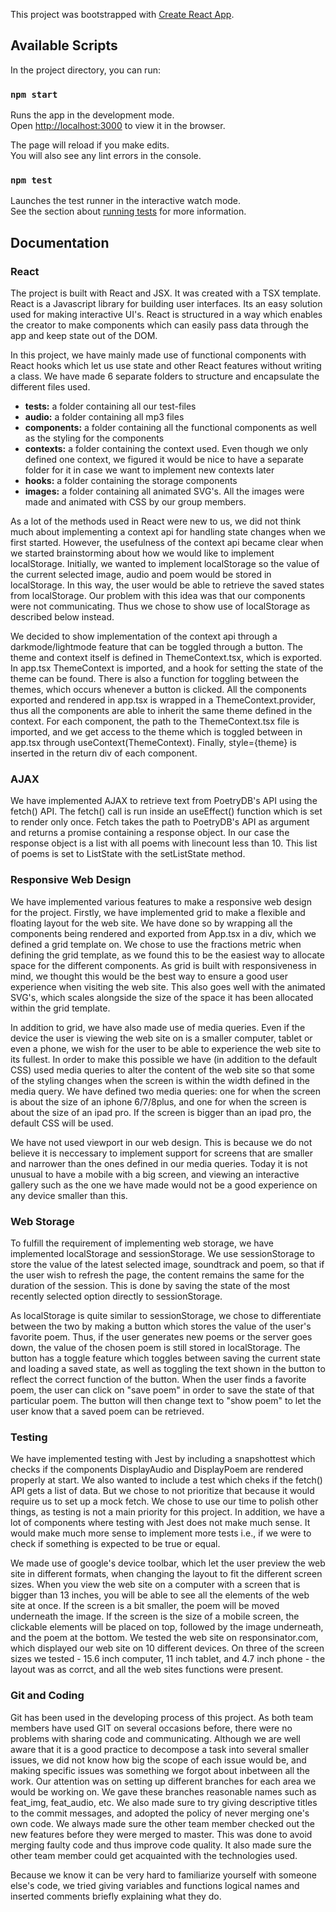 This project was bootstrapped with [Create React App](https://github.com/facebook/create-react-app).

## Available Scripts

In the project directory, you can run:

### `npm start`

Runs the app in the development mode.<br />
Open [http://localhost:3000](http://localhost:3000) to view it in the browser.

The page will reload if you make edits.<br />
You will also see any lint errors in the console.

### `npm test`

Launches the test runner in the interactive watch mode.<br />
See the section about [running tests](https://facebook.github.io/create-react-app/docs/running-tests) for more information.

## Documentation

### React
The project is built with React and JSX. It was created with a TSX template. 
React is a Javascript library for building user interfaces. 
Its an easy solution used for making interactive UI's.
React is structured in a way which enables the creator to make components which can easily pass data through the app and keep state out of the DOM.

In this project, we have mainly made use of functional components with React hooks which let us use state and other React features without writing a class.
We have made 6 separate folders to structure and encapsulate the different files used.

*  **tests:** a folder containing all our test-files
*  **audio:** a folder containing all mp3 files 
*  **components:** a folder containing all the functional components as well as the styling for the components
*  **contexts:** a folder containing the context used. Even though we only defined one context, we figured it would be nice to have a separate folder for it in case we want to implement new contexts later
*  **hooks:** a folder containing the storage components
*  **images:** a folder containing all animated SVG's. All the images were made and animated with CSS by our group members.

As a lot of the methods used in React were new to us, we did not think much about implementing a context api for handling state changes when we first started.
However, the usefulness of the context api became clear when we started brainstorming about how we would like to implement localStorage. 
Initially, we wanted to implement localStorage so the value of the current selected image, audio and poem would be stored in localStorage.
In this way, the user would be able to retrieve the saved states from localStorage.
Our problem with this idea was that our components were not communicating. Thus we chose to show use of localStorage as described below instead.

We decided to show implementation of the context api through a darkmode/lightmode feature that can be toggled through a button.
The theme and context itself is defined in ThemeContext.tsx, which is exported.
In app.tsx ThemeContext is imported, and a hook for setting the state of the theme can be found.
There is also a function for toggling between the themes, which occurs whenever a button is clicked.
All the components exported and rendered in app.tsx is wrapped in a ThemeContext.provider, thus all the components are able to inherit the same theme defined in the context.
For each component, the path to the ThemeContext.tsx file is imported, and we get access to the theme which is toggled between in app.tsx through useContext(ThemeContext).
Finally, style={theme} is inserted in the return div of each component.


### AJAX
We have implemented AJAX to retrieve text from PoetryDB's API using the fetch() API.
The fetch() call is run inside an useEffect() function which is set to render only once.
Fetch takes the path to PoetryDB's API as argument and returns a promise containing a response object.
In our case the response object is a list with all poems with linecount less than 10.
This list of poems is set to ListState with the setListState method.


### Responsive Web Design
We have implemented various features to make a responsive web design for the project.
Firstly, we have implemented grid to make a flexible and floating layout for the web site.
We have done so by wrapping all the components being rendered and exported from App.tsx in a div, which we defined a grid template on.
We chose to use the fractions metric when defining the grid template, as we found this to be the easiest way to allocate space for the different components.
As grid is built with responsiveness in mind, we thought this would be the best way to ensure a good user experience when visiting the web site.
This also goes well with the animated SVG's, which scales alongside the size of the space it has been allocated within the grid template.

In addition to grid, we have also made use of media queries. 
Even if the device the user is viewing the web site on is a smaller computer, tablet or even a phone, we wish for the user to be able to experience the web site to its fullest.
In order to make this possible we have (in addition to the default CSS) used media queries to alter the content of the web site so that some of the styling changes when the screen is within the width defined in the media query.
We have defined two media queries: one for when the screen is about the size of an iphone 6/7/8plus, and one for when the screen is about the size of an ipad pro.
If the screen is bigger than an ipad pro, the default CSS will be used.

We have not used viewport in our web design. 
This is because we do not believe it is neccessary to implement support for screens that are smaller and narrower than the ones defined in our media queries.
Today it is not unusual to have a mobile with a big screen, and viewing an interactive gallery such as the one we have made would not be a good experience on any device smaller than this.

### Web Storage
To fulfill the requirement of implementing web storage, we have implemented localStorage and sessionStorage.
We use sessionStorage to store the value of the latest selected image, soundtrack and poem, so that if the user wish to refresh the page, the content remains the same for the duration of the session.
This is done by saving the state of the most recently selected option directly to sessionStorage.

As localStorage is quite similar to sessionStorage, we chose to differentiate between the two by making a button which stores the value of the user's favorite poem.
Thus, if the user generates new poems or the server goes down, the value of the chosen poem is still stored in localStorage. 
The button has a toggle feature which toggles between saving the current state and loading a saved state, as well as toggling the text shown in the button to reflect the correct function of the button.
When the user finds a favorite poem, the user can click on "save poem" in order to save the state of that particular poem. 
The button will then change text to "show poem" to let the user know that a saved poem can be retrieved. 

### Testing
We have implemented testing with Jest by including a snapshottest which checks if the components DisplayAudio and DisplayPoem are rendered properly at start.
We also wanted to include a test which cheks if the fetch() API gets a list of data.
But we chose to not prioritize that because it would require us to set up a mock fetch. 
We chose to use our time to polish other things, as testing is not a main priority for this project.
In addition, we have a lot of components where testing with Jest does not make much sense.
It would make much more sense to implement more tests i.e., if we were to check if something is expected to be true or equal.

We made use of google's device toolbar, which let the user preview the web site in different formats, when changing the layout to fit the different screen sizes.
When you view the web site on a computer with a screen that is bigger than 13 inches, you will be able to see all the elements of the web site at once.
If the screen is a bit smaller, the poem will be moved underneath the image. If the screen is the size of a mobile screen, the clickable elements will be placed on top, followed by the image underneath, and the poem at the bottom.
We tested the web site on responsinator.com, which displayed our web site on 10 different devices.
On three of the screen sizes we tested - 15.6 inch computer, 11 inch tablet, and 4.7 inch phone - the layout was as corrct, and all the web sites functions were present.

### Git and Coding
Git has been used in the developing process of this project.
As both team members have used GIT on several occasions before, there were no problems with sharing code and communicating.
Although we are well aware that it is a good practice to decompose a task into several smaller issues, we did not know how big the scope of each issue would be, and making specific issues was something we forgot about inbetween all the work.
Our attention was on setting up different branches for each area we would be working on. 
We gave these branches reasonable names such as feat_img, feat_audio, etc.
We also made sure to try giving descriptive titles to the commit messages, and adopted the policy of never merging one's own code.
We always made sure the other team member checked out the new features before they were merged to master. 
This was done to avoid merging faulty code and thus improve code quality. 
It also made sure the other team member could get acquainted with the technologies used.

Because we know it can be very hard to familiarize yourself with someone else's code, we tried giving variables and functions logical names and inserted comments briefly explaining what they do.
